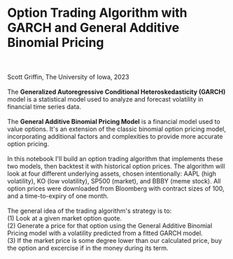 <h1>Option Trading Algorithm with GARCH and General Additive Binomial Pricing</h1></br></br>
Scott Griffin, The University of Iowa, 2023</br></br>
The <b>Generalized Autoregressive Conditional Heteroskedasticity (GARCH)</b> model is a statistical model used to analyze and forecast volatility in financial time series data.</br></br>
The <b>General Additive Binomial Pricing Model</b> is a financial model used to value options. It's an extension of the classic binomial option pricing model, incorporating additional factors and complexities to provide more accurate option pricing.</br></br>
In this notebook I'll build an option trading algorithm that implements these two models, then backtest it with historical option prices. The algorithm will look at four different underlying assets, chosen intentionally: AAPL (high volatility), KO (low volatility), SP500 (market), and BBBY (meme stock). All option prices were downloaded from Bloomberg with contract sizes of 100, and a time-to-expiry of one month.</br></br>
The general idea of the trading algorithm's strategy is to:</br>(1) Look at a given market option quote.</br>(2) Generate a price for that option using the General Additive Binomial Pricing model with a volatility predicted from a fitted GARCH model.</br>(3) If the market price is some degree lower than our calculated price, buy the option and excercise if in the money during its term.
